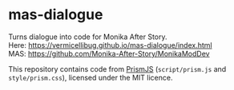 # mas-dialogue
Turns dialogue into code for Monika After Story.  
Here: https://vermicellibug.github.io/mas-dialogue/index.html  
MAS: https://github.com/Monika-After-Story/MonikaModDev

This repository contains code from [PrismJS](https://github.com/PrismJS/prism) (`script/prism.js` and `style/prism.css`), licensed under the MIT licence.